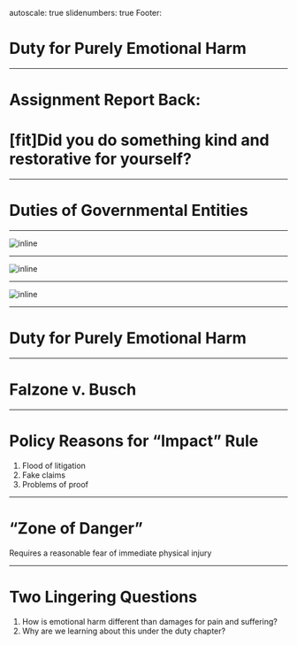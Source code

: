 autoscale: true
slidenumbers: true
Footer: 

# Duty for Purely Emotional Harm


---

# Assignment Report Back:
# [fit]Did you do something kind and restorative for yourself?

---

# Duties of Governmental Entities

---

![inline](images/gov1.jpg)

---

![inline](images/gov2.jpg)

---

![inline](images/gov3.jpg)

---

# Duty for Purely Emotional Harm

---

# Falzone v. Busch

---

# Policy Reasons for “Impact” Rule

1. Flood of litigation
2. Fake claims
3. Problems of proof

---

# “Zone of Danger”

Requires a reasonable fear of immediate physical injury

---

# Two Lingering Questions

1. How is emotional harm different than damages for pain and suffering?
2. Why are we learning about this under the duty chapter?